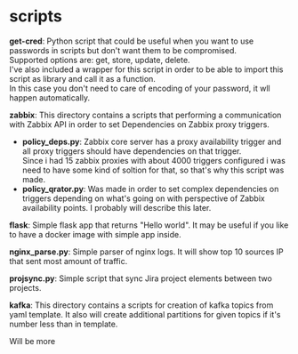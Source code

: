 # scripts
**get-cred**: Python script that could be useful when you want to use passwords in scripts but don't want them to be compromised.<br />
Supported options are: get, store, update, delete.<br />
I've also included a wrapper for this script in order to be able to import this script as library and call it as a function.<br />
In this case you don't need to care of encoding of your password, it wll happen automatically.<br />

**zabbix**: This directory contains a scripts that performing a communication with Zabbix API in order to set Dependencies on Zabbix proxy triggers.<br />
- **policy_deps.py**: Zabbix core server has a proxy availability trigger and all proxy triggers should have dependencies on that trigger. <br />
Since i had 15 zabbix proxies with about 4000 triggers configured i was need to have some kind of soltion for that, so that's why this script was made.<br />
- **policy_qrator.py**: Was made in order to set complex dependencies on triggers depending on what's going on with perspective of Zabbix availability points. I probably will describe this later.<br />

**flask**: Simple flask app that returns "Hello world". It may be useful if you like to have a docker image with simple app inside.<br />

**nginx_parse.py**: Simple parser of nginx logs. It will show top 10 sources IP that sent most amount of traffic.<br />

**projsync.py**: Simple script that sync Jira project elements between two projects.<br />

**kafka**: This directory contains a scripts for creation of kafka topics from yaml template. It also will create additional partitions for given topics if it's number less than in template. <br />

 Will be more
